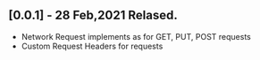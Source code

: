 ## [0.0.1] - 28 Feb,2021 Relased.

* Network Request implements as for GET, PUT, POST requests
* Custom Request Headers for requests
